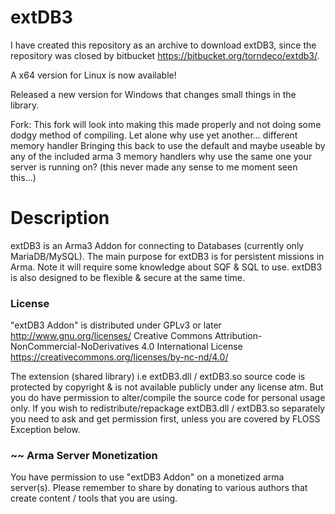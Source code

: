 # extDB3
I have created this repository as an archive to download extDB3, since the repository was closed by bitbucket https://bitbucket.org/torndeco/extdb3/.

A x64 version for Linux is now available! 

Released a new version for Windows that changes small things in the library.

Fork: This fork will look into making this made properly and not doing some dodgy method of compiling. Let alone why use yet another... different memory handler
      Bringing this back to use the default and maybe useable by any of the included arma 3 memory handlers why use the same one your server is running on?
      (this never made any sense to me moment seen this...)

# Description
extDB3 is an Arma3 Addon for connecting to Databases (currently only MariaDB/MySQL).
The main purpose for extDB3 is for persistent missions in Arma.
Note it will require some knowledge about SQF & SQL to use.
extDB3 is also designed to be flexible & secure at the same time.

### License
"extDB3 Addon" is distributed under GPLv3 or later
http://www.gnu.org/licenses/
Creative Commons Attribution-NonCommercial-NoDerivatives 4.0 International License https://creativecommons.org/licenses/by-nc-nd/4.0/

The extension (shared library) i.e extDB3.dll / extDB3.so source code is protected by copyright & is not available publicly under any license atm.
But you do have permission to alter/compile the source code for personal usage only.
If you wish to redistribute/repackage extDB3.dll / extDB3.so separately you need to ask and get permission first, unless you are covered by FLOSS Exception below.

### ~~ Arma Server Monetization
You have permission to use "extDB3 Addon" on a monetized arma server(s).
Please remember to share by donating to various authors that create content / tools that you are using.


